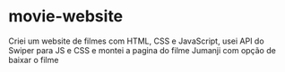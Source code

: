 # movie-website
Criei um website de filmes com HTML, CSS e JavaScript, usei API do Swiper para JS e CSS e montei a pagina do filme Jumanji com opção de baixar o filme
